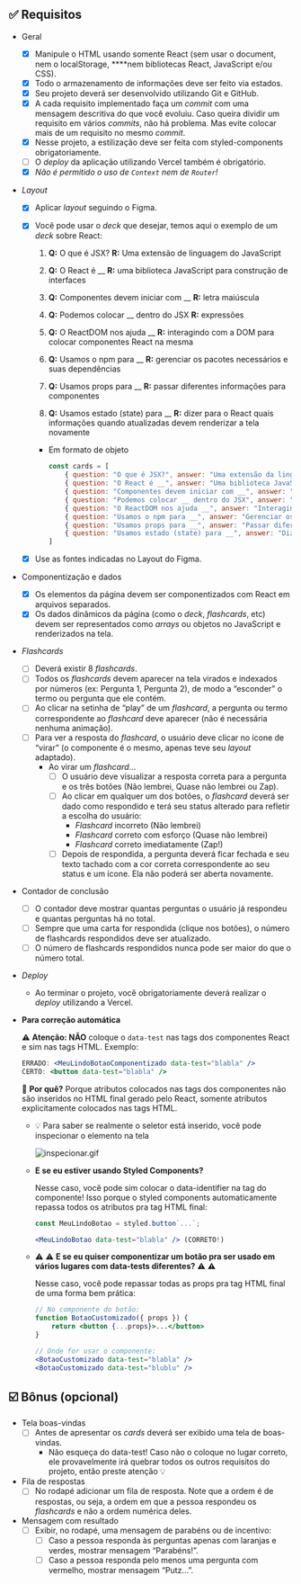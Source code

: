 ## ✅ Requisitos

- Geral
  
  - [x] Manipule o HTML usando somente React (sem usar o document, nem o localStorage, ****nem bibliotecas React, JavaScript e/ou CSS).
  - [x] Todo o armazenamento de informações deve ser feito via estados.
  - [x] Seu projeto deverá ser desenvolvido utilizando Git e GitHub.
  - [x] A cada requisito implementado faça um *commit* com uma mensagem descritiva do que você evoluiu. Caso queira dividir um requisito em vários *commits*, não há problema. Mas evite colocar mais de um requisito no mesmo *commit*.
  - [x] Nesse projeto, a estilização deve ser feita com styled-components obrigatoriamente.
  - [ ] O *deploy* da aplicação utilizando Vercel também é obrigatório.
  - [x] *Não é permitido o uso de `Context` nem de `Router`!*

- *Layout*
  
  - [x] Aplicar *layout* seguindo o Figma.
  
  - [x] Você pode usar o *deck* que desejar, temos aqui o exemplo de um *deck* sobre React:
    
    1. **Q:** O que é JSX? **R:** Uma extensão de linguagem do JavaScript
    
    2. **Q:** O React é __ **R:** uma biblioteca JavaScript para construção de interfaces
    
    3. **Q:** Componentes devem iniciar com __ **R:** letra maiúscula
    
    4. **Q:** Podemos colocar __ dentro do JSX **R:** expressões
    
    5. **Q:** O ReactDOM nos ajuda __ **R:** interagindo com a DOM para colocar componentes React na mesma
    
    6. **Q:** Usamos o npm para __ **R:** gerenciar os pacotes necessários e suas dependências
    
    7. **Q:** Usamos props para __ **R:** passar diferentes informações para componentes
    
    8. **Q:** Usamos estado (state) para __ **R:** dizer para o React quais informações quando atualizadas devem renderizar a tela novamente
    - Em formato de objeto
      
      ```jsx
      const cards = [
          { question: "O que é JSX?", answer: "Uma extensão da linguagem JavaScript" },
          { question: "O React é __", answer: "Uma biblioteca JavaScript para construção de interfaces" },
          { question: "Componentes devem iniciar com __", answer: "Letra maiúscula" },
          { question: "Podemos colocar __ dentro do JSX", answer: "expressões" },
          { question: "O ReactDOM nos ajuda __", answer: "Interagindo com a DOM para colocar componentes React na mesma" },
          { question: "Usamos o npm para __", answer: "Gerenciar os pacotes necessários e suas dependências" },
          { question: "Usamos props para __", answer: "Passar diferentes informações para componentes" },
          { question: "Usamos estado (state) para __", answer: "Dizer para o React quais informações quando atualizadas devem renderizar a tela novamente" }
      ]
      ```
  
  - [x] Use as fontes indicadas no Layout do Figma.

- Componentização e dados
  
  - [x] Os elementos da página devem ser componentizados com React em arquivos separados.
  - [x] Os dados dinâmicos da página (como o *deck*, *flashcards*, etc) devem ser representados como *arrays* ou objetos no JavaScript e renderizados na tela.

- *Flashcards*
  
  - [ ] Deverá existir 8 *flashcards*.
  - [ ] Todos os *flashcards* devem aparecer na tela virados e indexados por números (ex: Pergunta 1, Pergunta 2), de modo a “esconder” o termo ou pergunta que ele contém.
  - [ ] Ao clicar na setinha de “play” de um *flashcard*, a pergunta ou termo correspondente ao *flashcard* deve aparecer (não é necessária nenhuma animação).
  - [ ] Para ver a resposta do *flashcard*, o usuário deve clicar no ícone de “virar” (o componente é o mesmo, apenas teve seu *layout* adaptado).
    - Ao virar um *flashcard*...
      - [ ] O usuário deve visualizar a resposta correta para a pergunta e os três botões (Não lembrei, Quase não lembrei ou Zap).
      - [ ] Ao clicar em qualquer um dos botões, o *flashcard* deverá ser dado como respondido e terá seu status alterado para refletir a escolha do usuário:
        - *Flashcard* incorreto (Não lembrei)
        - *Flashcard* correto com esforço (Quase não lembrei)
        - *Flashcard* correto imediatamente (Zap!)
      - [ ] Depois de respondida, a pergunta deverá ficar fechada e seu texto tachado com a cor correta correspondente ao seu status e um ícone. Ela não poderá ser aberta novamente.

- Contador de conclusão
  
  - [ ] O contador deve mostrar quantas perguntas o usuário já respondeu e quantas perguntas há no total.
  - [ ] Sempre que uma carta for respondida (clique nos botões), o número de flashcards respondidos deve ser atualizado.
  - [ ] O número de flashcards respondidos nunca pode ser maior do que o número total.

- *Deploy*
  
  - Ao terminar o projeto, você obrigatoriamente deverá realizar o *deploy* utilizando a Vercel.

- **Para correção automática**
  
  [](https://www.figma.com/file/hSSUKHcsWb5wqbI6p9B7F1/ZapRecall-Seletores?node-id=0%3A1&t=EjEXHsOj4lFSfBWC-1)
  
  ⚠️ **Atenção: NÃO** coloque o `data-test` nas tags dos componentes React e sim nas tags HTML. Exemplo:
  
  ```jsx
  ERRADO: <MeuLindoBotaoComponentizado data-test="blabla" />
  CERTO: <button data-test="blabla" />
  ```
  
  🤔 **Por quê?** Porque atributos colocados nas tags dos componentes não são inseridos no HTML final gerado pelo React, somente atributos explicitamente colocados nas tags HTML.
  
  - 💡 Para saber se realmente o seletor está inserido, você pode inspecionar o elemento na tela
    
    ![inspecionar.gif](https://s3-us-west-2.amazonaws.com/secure.notion-static.com/4d744419-a09a-4958-a5c8-96225b045a64/inspecionar.gif)
  
  - **E se eu estiver usando Styled Components?**
    
    Nesse caso, você pode sim colocar o data-identifier na tag do componente! Isso porque o styled components automaticamente repassa todos os atributos pra tag HTML final:
    
    ```jsx
    const MeuLindoBotao = styled.button`...`;
    
    <MeuLindoBotao data-test="blabla" /> (CORRETO!)
    ```
  
  - ⚠️ ⚠️ **E se eu quiser componentizar um botão pra ser usado em vários lugares com data-tests diferentes?** ⚠️ ⚠️
    
    Nesse caso, você pode repassar todas as props pra tag HTML final de uma forma bem prática:
    
    ```jsx
    // No componente do botão:
    function BotaoCustomizado({ props }) {
        return <button {...props}>...</button>
    }
    
    // Onde for usar o componente:
    <BotaoCustomizado data-test="blabla" />
    <BotaoCustomizado data-test="blublu" />
    ```

## ☑️ Bônus (opcional)

- Tela boas-vindas
  - [ ] Antes de apresentar os *cards* deverá ser exibido uma tela de boas-vindas.
    - Não esqueça do data-test! Caso não o coloque no lugar correto, ele provavelmente irá quebrar todos os outros requisitos do projeto, então preste atenção 💡
- Fila de respostas
  - [ ] No rodapé adicionar um fila de resposta. Note que a ordem é de respostas, ou seja, a ordem em que a pessoa respondeu os *flashcards* e não a ordem numérica deles.
- Mensagem com resultado
  - [ ] Exibir, no rodapé, uma mensagem de parabéns ou de incentivo:
    - [ ] Caso a pessoa responda às perguntas apenas com laranjas e verdes, mostrar mensagem “Parabéns!”.
    - [ ] Caso a pessoa responda pelo menos uma pergunta com vermelho, mostrar mensagem “Putz…”.
